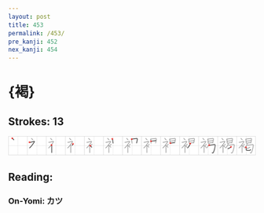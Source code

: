```yaml
---
layout: post
title: 453
permalink: /453/
pre_kanji: 452
nex_kanji: 454
---
```


# {褐}

## Strokes: 13

<div class="stroke"><img src="../images/E8A490.png" /></div>

## Reading:

### On-Yomi: カツ
